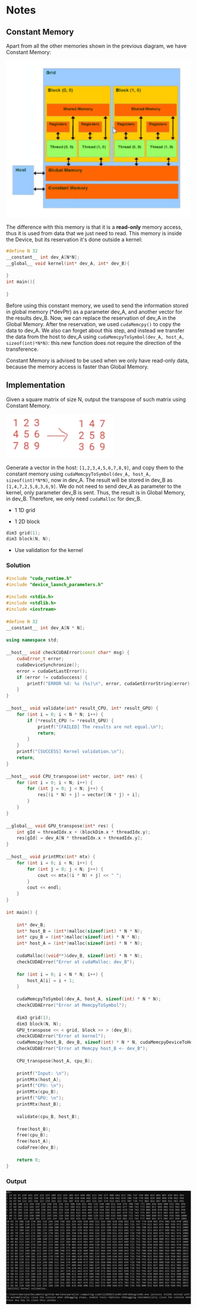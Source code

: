 # Notes

## Constant Memory

Apart from all the other memories shown in the previous diagram, we have Constant Memory:

![img](res/1.PNG)

The difference with this memory is that it is a **read-only** memory access, thus it is used from data that we just need to read. This memory is inside the Device, but its reservation it's done outside a kernel:

```c++
#define N 32
__constant__ int dev_A[N*N];
__global__ void kernel(int* dev_A, int* dev_B){

}
int main(){

}
```

Before using this constant memory, we used to send the information stored in global memory (*devPtr) as a parameter dev_A, and another vector for the results dev_B. Now, we can replace the reservation of dev_A in the Global Memory. After tne reservation, we used `cudaMemcpy()` to copy the data to dev_A. We also can forget about this step, and instead we transfer the data from the host to dev_A using `cudaMemcpyToSymbol(dev_A, host_A, sizeof(int)*N*N)`: this new function does not require the direction of the transference.

Constant Memory is advised to be used when we only have read-only data, because the memory access is faster than Global Memory.

## Implementation

Given a square matrix of size N, output the transpose of such matrix using Constant Memory. 

![img](res/2.PNG)

Generate a vector in the host: `[1,2,3,4,5,6,7,8,9]`, and copy them to the constant memory using `cudaMemcpyToSymbol(dev_A, host_A, sizeof(int)*N*N)`, now in dev_A. The result will be stored in dev_B as `[1,4,7,2,5,8,3,6,9]`. We do not need to send dev_A as parameter to the kernel, only parameter dev_B is sent. Thus, the result is in Global Memory, in dev_B. Therefore, we only need `cudaMalloc` for dev_B.

- 1 1D grid

- 1 2D block

```c++
dim3 grid(1);
dim3 block(N, N);
```

- Use validation for the kernel

### Solution

```c++
#include "cuda_runtime.h"
#include "device_launch_parameters.h"

#include <stdio.h>
#include <stdlib.h>
#include <iostream>

#define N 32
__constant__ int dev_A[N * N];

using namespace std;

__host__ void checkCUDAError(const char* msg) {
	cudaError_t error;
	cudaDeviceSynchronize();
	error = cudaGetLastError();
	if (error != cudaSuccess) {
		printf("ERROR %d: %s (%s)\n", error, cudaGetErrorString(error), msg);
	}
}

__host__ void validate(int* result_CPU, int* result_GPU) {
	for (int i = 0; i < N * N; i++) {
		if (*result_CPU != *result_GPU) {
			printf("[FAILED] The results are not equal.\n");
			return;
		}
	}
	printf("[SUCCESS] Kernel validation.\n");
	return;
}

__host__ void CPU_transpose(int* vector, int* res) {
	for (int i = 0; i < N; i++) {
		for (int j = 0; j < N; j++) {
			res[(i * N) + j] = vector[(N * j) + i];
		}
	}
}

__global__ void GPU_transpose(int* res) {
	int gId = threadIdx.x + (blockDim.x * threadIdx.y);
	res[gId] = dev_A[N * threadIdx.x + threadIdx.y];
}

__host__ void printMtx(int* mtx) {
	for (int i = 0; i < N; i++) {
		for (int j = 0; j < N; j++) {
			cout << mtx[(i * N) + j] << " ";
		}
		cout << endl;
	}
}

int main() {

	int* dev_B;
	int* host_B = (int*)malloc(sizeof(int) * N * N);
	int* cpu_B = (int*)malloc(sizeof(int) * N * N);
	int* host_A = (int*)malloc(sizeof(int) * N * N);

	cudaMalloc((void**)&dev_B, sizeof(int) * N * N);
	checkCUDAError("Error at cudaMalloc: dev_B");

	for (int i = 0; i < N * N; i++) {
		host_A[i] = i + 1;
	}

	cudaMemcpyToSymbol(dev_A, host_A, sizeof(int) * N * N);
	checkCUDAError("Error at MemcpyToSymbol");

	dim3 grid(1);
	dim3 block(N, N);
	GPU_transpose << < grid, block >> > (dev_B);
	checkCUDAError("Error at kernel");
	cudaMemcpy(host_B, dev_B, sizeof(int) * N * N, cudaMemcpyDeviceToHost);
	checkCUDAError("Error at Memcpy host_B <- dev_B");

	CPU_transpose(host_A, cpu_B);

	printf("Input: \n");
	printMtx(host_A);
	printf("CPU: \n");
	printMtx(cpu_B);
	printf("GPU: \n");
	printMtx(host_B);

	validate(cpu_B, host_B);

	free(host_B);
	free(cpu_B);
	free(host_A);
	cudaFree(dev_B);

	return 0;
}
```

### Output

![img](res/out32.PNG)